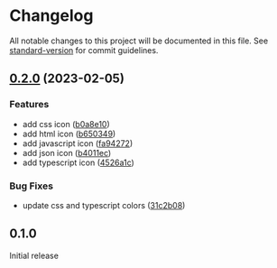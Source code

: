 # Changelog

All notable changes to this project will be documented in this file. See [standard-version](https://github.com/conventional-changelog/standard-version) for commit guidelines.

## [0.2.0](https://github.com/azat-io/vscode-gruvbox-icon-theme/compare/v0.1.0...v0.2.0) (2023-02-05)


### Features

* add css icon ([b0a8e10](https://github.com/azat-io/vscode-gruvbox-icon-theme/commit/b0a8e10a9ae1d40d64d21c48b1690f6c3ce04fd5))
* add html icon ([b650349](https://github.com/azat-io/vscode-gruvbox-icon-theme/commit/b65034950602d7c327407adeca6b7862652ae66c))
* add javascript icon ([fa94272](https://github.com/azat-io/vscode-gruvbox-icon-theme/commit/fa94272d25efd5de914a49a5a2d2a65cd6fa7999))
* add json icon ([b4011ec](https://github.com/azat-io/vscode-gruvbox-icon-theme/commit/b4011ecc943c444473cd6e480fba79e734b4e2b8))
* add typescript icon ([4526a1c](https://github.com/azat-io/vscode-gruvbox-icon-theme/commit/4526a1c05d7047ff7f72639fa629291971b7d26a))


### Bug Fixes

* update css and typescript colors ([31c2b08](https://github.com/azat-io/vscode-gruvbox-icon-theme/commit/31c2b0811be61c44cc5ed187ab6f0c424f9040c5))

## 0.1.0

Initial release
